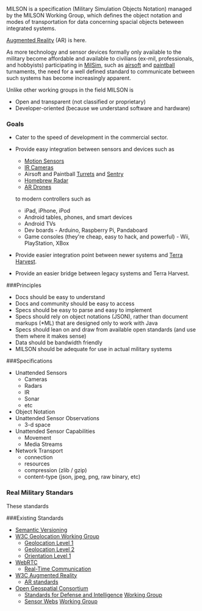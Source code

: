 MILSON is a specification (Military Simulation Objects Notation) managed by the MILSON Working Group, which defines the object notation and modes of transportation for data concerning spacial objects beteween integrated systems.

[Augmented Reality](http://en.wikipedia.org/wiki/Augmented_reality) (AR) is here.

As more technology and sensor devices formally only available to the military
become affordable and available to civilians (ex-mil, professionals, and hobbyists) participating in 
[MilSim](http://en.wikipedia.org/wiki/MilSim),
such as
[airsoft](http://en.wikipedia.org/wiki/Airsoft)
and
[paintball](http://en.wikipedia.org/wiki/Paintball) turnaments,
the need for a well defined standard to communicate between such systems has become increasingly apparent.

Unlike other working groups in the field MILSON is

  * Open and transparent (not classified or proprietary)
  * Developer-oriented (because we understand software and hardware)

### Goals

  * Cater to the speed of development in the commercial sector.

  * Provide easy integration between sensors and devices such as

    * [Motion Sensors](http://clipaday.com/videos/motion-sensor-paintball-gun)
    * [IR Cameras](http://dopepaintball.com/auction.php?QueryKeywords=ir%20camera)
    * Airsoft and Paintball [Turrets](http://www.youtube.com/watch?v=6QcfZGDvHU8) and [Sentry](http://www.paintballsentry.com/)
    * [Homebrew Radar](http://www.youtube.com/watch?v=MViVyocQhVw)
    * [AR Drones](http://ardrone.parrot.com/)

    to modern controllers such as

    * iPad, iPhone, iPod
    * Android tables, phones, and smart devices
    * Android TVs
    * Dev boards - Arduino, Raspberry Pi, Pandaboard
    * Game consoles (they're cheap, easy to hack, and powerful) - Wii, PlayStation, XBox

  * Provide easier integration point between newer systems and [Terra Harvest](http://terraharvest.net/).

  * Provide an easier bridge between legacy systems and Terra Harvest.

###Principles

  * Docs should be easy to understand
  * Docs and community should be easy to access
  * Specs should be easy to parse and easy to implement
  * Specs should rely on object notations (JSON), rather than document markups (\*ML) that are designed only to work with Java
  * Specs should lean on and draw from available open standards (and use them where it makes sense)
  * Data should be bandwidth friendly
  * MILSON should be adequate for use in actual military systems

###Specifications

  * Unattended Sensors
    * Cameras
    * Radars
    * IR
    * Sonar
    * etc
  * Object Notation
  * Unattended Sensor Observations
    * 3-d space
  * Unattended Sensor Capabilities
    * Movement
    * Media Streams
  * Network Transport
    * connection
    * resources
    * compression (zlib / gzip)
    * content-type (json, jpeg, png, raw binary, etc)

### Real Military Standars

These standards 

###Existing Standards

  * [Semantic Versioning](http://semver.org)
  * [W3C Geolocation Working Group](http://www.w3.org/2008/geolocation/)
    * [Geolocation Level 1](http://dev.w3.org/geo/api/spec-source.html)
    * [Geolocation Level 2](http://dev.w3.org/geo/api/spec-source-v2)
    * [Orientation Level 1](http://dev.w3.org/geo/api/spec-source-orientation.html)
  * [WebRTC](http://www.webrtc.org/)
    * [Real-Time Communication](http://dev.w3.org/2011/webrtc/editor/webrtc.html)
  * [W3C Augmented Reality](http://www.w3.org/community/ar/)
    * [AR standards](http://www.perey.com/ARStandards/existing-standards/)
  * [Open Geospatial Consortium](http://www.opengeospatial.org/)
    * [Standards for Defense and Intelligence](http://www.opengeospatial.org/domain/defense_and_intel) [Working Group](http://www.opengeospatial.org/projects/groups/dandidwg)
    * [Sensor Webs](http://www.opengeospatial.org/domain/swe) [Working Group](http://www.opengeospatial.org/projects/groups/sensorwebdwg)

